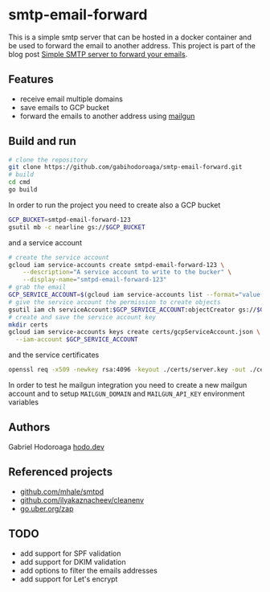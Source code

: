 # smtp-email-forward

This is a simple smtp server that can be hosted in a docker container and be used to forward the email to another address. This project is part of the blog post [Simple SMTP server to forward your emails](http://hodo.dev/posts/post-20-smtp-server/).

## Features

- receive email multiple domains
- save emails to GCP bucket
- forward the emails to another address using [mailgun](https://www.mailgun.com)

## Build and run

```bash
# clone the repository
git clone https://github.com/gabihodoroaga/smtp-email-forward.git
# build
cd cmd
go build
```

In order to run the project you need to create also a GCP bucket 

```bash
GCP_BUCKET=smtpd-email-forward-123
gsutil mb -c nearline gs://$GCP_BUCKET
```

and a service account

```bash
# create the service account
gcloud iam service-accounts create smtpd-email-forward-123 \
    --description="A service account to write to the bucker" \
    --display-name="smtpd-email-forward-123"
# grab the email
GCP_SERVICE_ACCOUNT=$(gcloud iam service-accounts list --format="value(email)" --filter="displayName=smtpd-email-forward-123")
# give the service account the permission to create objects
gsutil iam ch serviceAccount:$GCP_SERVICE_ACCOUNT:objectCreator gs://$GCP_BUCKET
# create and save the service account key
mkdir certs
gcloud iam service-accounts keys create certs/gcpServiceAccount.json \
  --iam-account $GCP_SERVICE_ACCOUNT
```

and the service certificates

```bash
openssl req -x509 -newkey rsa:4096 -keyout ./certs/server.key -out ./certs/server.crt -days 365 -nodes
```

In order to test he mailgun integration you need to create a new mailgun account and to setup ```MAILGUN_DOMAIN``` and ```MAILGUN_API_KEY``` environment variables

## Authors

Gabriel Hodoroaga [hodo.dev](https://hodo.dev)

## Referenced projects

- [github.com/mhale/smtpd](https://github.com/mhale/smtpd)
- [github.com/ilyakaznacheev/cleanenv](https://github.com/ilyakaznacheev/cleanenv)
- [go.uber.org/zap](https://github.com/uber-go/zap)

## TODO

- add support for SPF validation
- add support for DKIM validation 
- add options to filter the emails addresses
- add support for Let's encrypt
